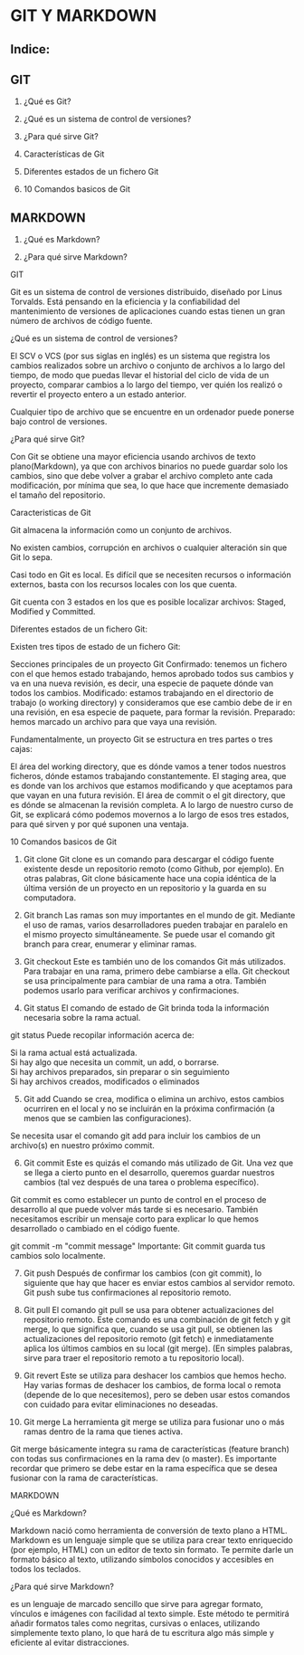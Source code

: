 # GIT Y MARKDOWN

## Indice:

## GIT

1. ¿Qué es Git?

2. ¿Qué es un sistema de control de versiones?

3. ¿Para qué sirve Git?

4. Características de Git

5. Diferentes estados de un fichero Git

6. 10 Comandos basicos de Git

## MARKDOWN

1. ¿Qué es Markdown?

2. ¿Para qué sirve Markdown?

GIT

Git es un sistema de control de versiones distribuido, diseñado por Linus Torvalds. Está pensando en la eficiencia y la confiabilidad del mantenimiento de versiones de aplicaciones cuando estas tienen un gran número de archivos de código fuente.

¿Qué es un sistema de control de versiones?

El SCV o VCS (por sus siglas en inglés) es un sistema que registra los cambios realizados sobre un archivo o conjunto de archivos a lo largo del tiempo, de modo que puedas llevar el historial del ciclo de vida de un proyecto, comparar cambios a lo largo del tiempo, ver quién los realizó o revertir el proyecto entero a un estado anterior.

Cualquier tipo de archivo que se encuentre en un ordenador puede ponerse bajo control de versiones.

¿Para qué sirve Git?

Con Git se obtiene una mayor eficiencia usando archivos de texto plano(Markdown), ya que con archivos binarios no puede guardar solo los cambios, sino que debe volver a grabar el archivo completo ante cada modificación, por mínima que sea, lo que hace que incremente demasiado el tamaño del repositorio.

Caracteristicas de Git

Git almacena la información como un conjunto de archivos.

No existen cambios, corrupción en archivos o cualquier alteración sin que Git lo sepa.

Casi todo en Git es local. Es difícil que se necesiten recursos o información externos, basta con los recursos locales con los que cuenta.

Git cuenta con 3 estados en los que es posible localizar archivos: Staged, Modified y Committed.

Diferentes estados de un fichero Git:

Existen tres tipos de estado de un fichero Git:

Secciones principales de un proyecto Git
Confirmado: tenemos un fichero con el que hemos estado trabajando, hemos aprobado todos sus cambios y va en una nueva revisión, es decir, una especie de paquete dónde van todos los cambios.
Modificado: estamos trabajando en el directorio de trabajo (o working directory) y consideramos que ese cambio debe de ir en una revisión, en esa especie de paquete, para formar la revisión.
Preparado: hemos marcado un archivo para que vaya una revisión.

Fundamentalmente, un proyecto Git se estructura en tres partes o tres cajas:

El área del working directory, que es dónde vamos a tener todos nuestros ficheros, dónde estamos trabajando constantemente.
El staging area, que es donde van los archivos que estamos modificando y que aceptamos para que vayan en una futura revisión.
El área de commit o el git directory, que es dónde se almacenan la revisión completa. A lo largo de nuestro curso de Git, se explicará cómo podemos movernos a lo largo de esos tres estados, para qué sirven y por qué suponen una ventaja.

10 Comandos basicos de Git

1. Git clone
Git clone es un comando para descargar el código fuente existente desde un repositorio remoto (como Github, por ejemplo). En otras palabras, Git clone básicamente hace una copia idéntica de la última versión de un proyecto en un repositorio y la guarda en su computadora.

2. Git branch
Las ramas son muy importantes en el mundo de git. Mediante el uso de ramas, varios desarrolladores pueden trabajar en paralelo en el mismo proyecto simultáneamente. Se puede usar el comando git branch para crear, enumerar y eliminar ramas. 

3. Git checkout
Este es también uno de los comandos Git más utilizados. Para trabajar en una rama, primero debe cambiarse a ella. Git checkout se usa principalmente para cambiar de una rama a otra. También podemos usarlo para verificar archivos y confirmaciones.

4. Git status
El comando de estado de Git brinda toda la información necesaria sobre la rama actual.

git status
Puede recopilar información acerca de:  

Si la rama actual está actualizada.    
Si hay algo que necesita un commit, un add, o borrarse.  
Si hay archivos preparados, sin preparar o sin seguimiento    
Si hay archivos creados, modificados o eliminados

5. Git add
Cuando se crea, modifica o elimina un archivo, estos cambios ocurriren en el local y no se incluirán en la próxima confirmación (a menos que se cambien las configuraciones).

Se necesita usar el comando git add para incluir los cambios de un archivo(s) en nuestro próximo commit.

6. Git commit
Este es quizás el comando más utilizado de Git. Una vez que se llega a cierto punto en el desarrollo, queremos guardar nuestros cambios (tal vez después de una tarea o problema específico).

Git commit es como establecer un punto de control en el proceso de desarrollo al que puede volver más tarde si es necesario. También necesitamos escribir un mensaje corto para explicar lo que hemos desarrollado o cambiado en el código fuente.

git commit -m "commit message"
Importante: Git commit guarda tus cambios solo localmente.

7. Git push
Después de confirmar los cambios (con git commit), lo siguiente que hay que hacer es enviar estos cambios al servidor remoto. Git push sube tus confirmaciones al repositorio remoto.

8. Git pull
El comando git pull se usa para obtener actualizaciones del repositorio remoto. Este comando es una combinación de git fetch y git merge, lo que significa que, cuando se usa git pull, se obtienen las actualizaciones del repositorio remoto (git fetch) e inmediatamente aplica los últimos cambios en su local (git merge). (En simples palabras, sirve para traer el repositorio remoto a tu repositorio local).

9. Git revert
Este se utiliza para deshacer los cambios que hemos hecho. Hay varias formas de deshacer los cambios, de forma local o remota (depende de lo que necesitemos), pero se deben usar estos comandos con cuidado para evitar eliminaciones no deseadas.

10. Git merge
La herramienta git merge se utiliza para fusionar uno o más ramas dentro de la rama que tienes activa. 

Git merge básicamente integra su rama de características (feature branch) con todas sus confirmaciones en la rama dev (o master). Es importante recordar que primero se debe estar en la rama específica que se desea fusionar con la rama de características.


MARKDOWN

¿Qué es Markdown?

Markdown nació como herramienta de conversión de texto plano a HTML. Markdown es un lenguaje simple que se utiliza para crear texto enriquecido (por ejemplo, HTML) con un editor de texto sin formato. Te permite darle un formato básico al texto, utilizando símbolos conocidos y accesibles en todos los teclados.

¿Para qué sirve Markdown?

es un lenguaje de marcado sencillo que sirve para agregar formato, vínculos e imágenes con facilidad al texto simple. Este método te permitirá añadir formatos tales como negritas, cursivas o enlaces, utilizando simplemente texto plano, lo que hará de tu escritura algo más simple y eficiente al evitar distracciones.
